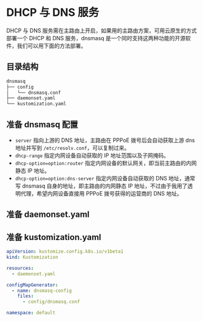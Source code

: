 # DHCP 与 DNS 服务

DHCP 与 DNS 服务需在主路由上开启，如果用的主路由方案，可用云原生的方式部署一个 DHCP 和 DNS 服务，dnsmasq 是一个同时支持这两种功能的开源软件，我们可以用下面的方法部署。

## 目录结构

```txt
dnsmasq
├── config
│   └── dnsmasq.conf
├── daemonset.yaml
└── kustomization.yaml
```

## 准备 dnsmasq 配置

<FileBlock showLineNumbers title="config/dnsmasq.conf" file="home-network/dnsmasq.conf" />

* `server` 指向上游的 DNS 地址，主路由在 PPPoE 拨号后会自动获取上游 dns 地址并写到 `/etc/resolv.conf`，可以复制过来。
* `dhcp-range` 指定内网设备自动获取的 IP  地址范围以及子网掩码。
* `dhcp-option=option:router` 指定内网设备的默认网关，即当前主路由的内网静态 IP 地址。
* `dhcp-option=option:dns-server` 指定内网设备自动获取的 DNS 地址，通常写 dnsmasq 自身的地址，即主路由的内网静态 IP 地址，不过由于我用了透明代理，希望内网设备直接用 PPPoE 拨号获得的运营商的 DNS 地址。


## 准备 daemonset.yaml

<FileBlock showLineNumbers title="daemonset.yaml" file="home-network/dnsmasq.yaml" />

## 准备 kustomization.yaml

```yaml
apiVersion: kustomize.config.k8s.io/v1beta1
kind: Kustomization

resources:
  - daemonset.yaml

configMapGenerator:
  - name: dnsmasq-config
    files:
      - config/dnsmasq.conf

namespace: default
```

